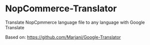 # NopCommerce-Translator
Translate NopCpmmerce language file to any language with Google Translate

Based on: https://github.com/Marjani/Google-Translator
